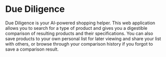 # Due Diligence

Due Diligence is your AI-powered shopping helper. This web application allows you to search for a type of product and
gives you a digestible comparison of resulting products and their specifications. You can also save products to your own
personal list for later viewing and share your list with others, or browse through your comparison history if you forgot
to save a comparison result.